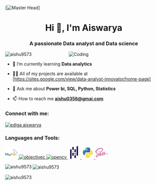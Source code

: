 [![Master Head](https://i.pinimg.com/originals/a0/f8/5c/a0f85c35e406acb5b84c13dae888d5a3.gif)]
<h1 align="center">Hi 👋, I'm Aiswarya</h1>
<h3 align="center">A passionate Data analyst and Data science</h3>
<img align="right" alt="Coding" width="300" src=https://upmetrics.com/hs-fs/hubfs/Data%20analysis.gif?width=750&height=750&name=Data%20analysis.gif">

<p align="left"> <img src="https://komarev.com/ghpvc/?username=aishu9573&label=Profile%20views&color=0e75b6&style=flat" alt="aishu9573" /> </p>

- 🌱 I’m currently learning **Data analytics**

- 👨‍💻 All of my projects are available at [https://sites.google.com/view/data-analyst-innovator/home-page]

- 💬 Ask me about **Power bi, SQL, Python, Statistics**

- 📫 How to reach me **aishu0356@gmai.com**

<h3 align="left">Connect with me:</h3>
<p align="left">
<a href="https://linkedin.com/in/ediga aiswarya" target="blank"><img align="center" src="https://raw.githubusercontent.com/rahuldkjain/github-profile-readme-generator/master/src/images/icons/Social/linked-in-alt.svg" alt="ediga aiswarya" height="30" width="40" /></a>
</p>

<h3 align="left">Languages and Tools:</h3>
<p align="left"> <a href="https://www.mysql.com/" target="_blank" rel="noreferrer"> <img src="https://raw.githubusercontent.com/devicons/devicon/master/icons/mysql/mysql-original-wordmark.svg" alt="mysql" width="40" height="40"/> </a> <a href="https://developer.apple.com/library/archive/documentation/Cocoa/Conceptual/ProgrammingWithObjectiveC/Introduction/Introduction.html" target="_blank" rel="noreferrer"> <img src="https://www.vectorlogo.zone/logos/apple_objectivec/apple_objectivec-icon.svg" alt="objectivec" width="40" height="40"/> </a> <a href="https://opencv.org/" target="_blank" rel="noreferrer"> <img src="https://www.vectorlogo.zone/logos/opencv/opencv-icon.svg" alt="opencv" width="40" height="40"/> </a> <a href="https://pandas.pydata.org/" target="_blank" rel="noreferrer"> <img src="https://raw.githubusercontent.com/devicons/devicon/2ae2a900d2f041da66e950e4d48052658d850630/icons/pandas/pandas-original.svg" alt="pandas" width="40" height="40"/> </a> <a href="https://www.python.org" target="_blank" rel="noreferrer"> <img src="https://raw.githubusercontent.com/devicons/devicon/master/icons/python/python-original.svg" alt="python" width="40" height="40"/> </a> <a href="https://sass-lang.com" target="_blank" rel="noreferrer"> <img src="https://raw.githubusercontent.com/devicons/devicon/master/icons/sass/sass-original.svg" alt="sass" width="40" height="40"/> </a> </p>

<p><img align="left" src="https://github-readme-stats.vercel.app/api/top-langs?username=aishu9573&show_icons=true&locale=en&layout=compact" alt="aishu9573" /></p>

<p>&nbsp;<img align="center" src="https://github-readme-stats.vercel.app/api?username=aishu9573&show_icons=true&locale=en" alt="aishu9573" /></p>

<p><img align="center" src="https://github-readme-streak-stats.herokuapp.com/?user=aishu9573&" alt="aishu9573" /></p>

